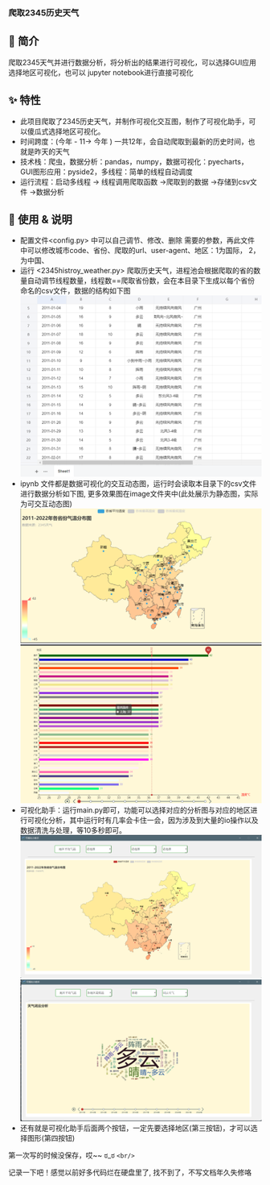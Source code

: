 ### 爬取2345历史天气

## 📣 简介

爬取2345天气并进行数据分析，将分析出的结果进行可视化，可以选择GUI应用选择地区可视化，也可以 jupyter notebook进行直接可视化

## ✨ 特性

* 此项目爬取了2345历史天气，并制作可视化交互图，制作了可视化助手，可以傻瓜式选择地区可视化。
* 时间跨度：(今年 - 11-> 今年 ) 一共12年，会自动爬取到最新的历史时间，也就是昨天的天气
* 技术栈：爬虫，数据分析：pandas，numpy，数据可视化：pyecharts， GUI图形应用：pyside2，多线程：简单的线程自动调度
* 运行流程：启动多线程 -> 线程调用爬取函数 ->爬取到的数据 ->存储到csv文件 ->数据分析

## 🔰 使用 & 说明

* 配置文件<config.py> 中可以自己调节、修改、删除 需要的参数，再此文件中可以修改城市code、省份、爬取的url、user-agent、地区：1为国际， 2，为中国、
* 运行 <2345histroy_weather.py> 爬取历史天气，进程池会根据爬取的省的数量自动调节线程数量，线程数==爬取省份数，会在本目录下生成以每个省份命名的csv文件，数据的结构如下图 ![部分数据](image\readme\1653749182309.png)
* ipynb 文件都是数据可视化的交互动态图，运行时会读取本目录下的csv文件进行数据分析如下图, 更多效果图在image文件夹中(此处展示为静态图，实际为可交互动态图)![map](image\readme\1653750305253.png)![time_line and bar max](image\readme\1653750783830.png)
* 可视化助手：运行main.py即可，功能可以选择对应的分析图与对应的地区进行可视化分析，其中运行时有几率会卡住一会，因为涉及到大量的io操作以及数据清洗与处理，等10多秒即可。![assistant map](image\readme\1653751181595.png)![map wordCloud](image/readme/1653832581830.png)
* 还有就是可视化助手后面两个按钮，一定先要选择地区(第三按钮)，才可以选择图形(第四按钮)



第一次写的时候没保存，哎~~  ಠ_ಠ `<br/>`

记录一下吧！感觉以前好多代码烂在硬盘里了, 找不到了，不写文档年久失修咯

